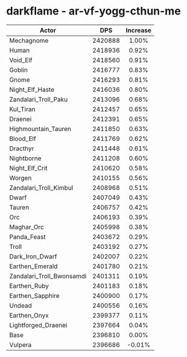 # darkflame - ar-vf-yogg-cthun-me
| Actor | DPS | Increase |
|---|:---:|:---:|
|Mechagnome|2420888|1.00%|
|Human|2418936|0.92%|
|Void_Elf|2418560|0.91%|
|Goblin|2416777|0.83%|
|Gnome|2416293|0.81%|
|Night_Elf_Haste|2416036|0.80%|
|Zandalari_Troll_Paku|2413096|0.68%|
|Kul_Tiran|2412457|0.65%|
|Draenei|2412391|0.65%|
|Highmountain_Tauren|2411850|0.63%|
|Blood_Elf|2411769|0.62%|
|Dracthyr|2411448|0.61%|
|Nightborne|2411208|0.60%|
|Night_Elf_Crit|2410620|0.58%|
|Worgen|2410155|0.56%|
|Zandalari_Troll_Kimbul|2408968|0.51%|
|Dwarf|2407049|0.43%|
|Tauren|2406757|0.42%|
|Orc|2406193|0.39%|
|Maghar_Orc|2405998|0.38%|
|Panda_Feast|2403672|0.29%|
|Troll|2403192|0.27%|
|Dark_Iron_Dwarf|2402007|0.22%|
|Earthen_Emerald|2401780|0.21%|
|Zandalari_Troll_Bwonsamdi|2401311|0.19%|
|Earthen_Ruby|2401183|0.18%|
|Earthen_Sapphire|2400900|0.17%|
|Undead|2400556|0.16%|
|Earthen_Onyx|2399377|0.11%|
|Lightforged_Draenei|2397664|0.04%|
|Base|2396810|0.00%|
|Vulpera|2396686|-0.01%|
